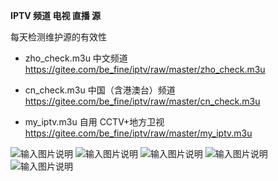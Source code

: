 
**IPTV 频道 电视 直播 源**


每天检测维护源的有效性



- zho_check.m3u    中文频道
https://gitee.com/be_fine/iptv/raw/master/zho_check.m3u

- cn_check.m3u     中国（含港澳台）频道
https://gitee.com/be_fine/iptv/raw/master/cn_check.m3u

- my_iptv.m3u      自用 CCTV+地方卫视
https://gitee.com/be_fine/iptv/raw/master/my_iptv.m3u

![输入图片说明](https://images.gitee.com/uploads/images/2021/0728/211931_bb7bc242_1280996.jpeg "gh_46c49e1c96fb_430.jpg")
![输入图片说明](https://images.gitee.com/uploads/images/2021/0728/211840_0bfe367b_1280996.jpeg "微信图片_20210728211718.jpg")
![输入图片说明](https://images.gitee.com/uploads/images/2021/0728/211852_20920e9e_1280996.png "微信图片_20210728211723.png")
![输入图片说明](https://images.gitee.com/uploads/images/2021/0728/211904_2b1fc8e0_1280996.jpeg "微信图片_20210728211728.jpg")
![输入图片说明](https://images.gitee.com/uploads/images/2021/0728/211914_ecda1104_1280996.jpeg "微信图片_20210728211731.jpg")





